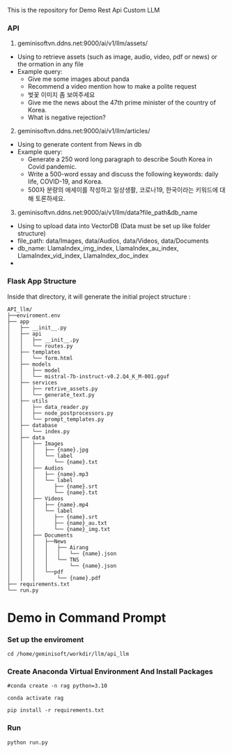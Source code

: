 This is the repository for Demo Rest Api Custom LLM

<h3> API </h3>

1. geminisoftvn.ddns.net:9000/ai/v1/llm/assets/<query>
<ul>
    <li>Using to retrieve assets (such as image, audio, video, pdf or news) or the ormation in any file</li>
    <li>Example query:
    <ul>
        <li>Give me some images about panda</li>
        <li>Recommend a video mention how to make a polite request</li>
        <li>벚꽃 이미지 좀 보여주세요</li>
        <li>Give me the news about the 47th prime minister of the country of Korea.</li>
        <li>What is negative rejection?</li>
    </ul>
    </li>
</ul>

2. geminisoftvn.ddns.net:9000/ai/v1/llm/articles/<query>
<ul>
    <li>Using to generate content from News in db</li>
    <li>Example query:
        <ul>
            <li>Generate a 250 word long paragraph to describe South Korea in Covid pandemic.</li>
            <li>Write a 500-word essay and discuss the following keywords: daily life, COVID-19, and Korea.</li>
            <li>500자 분량의 에세이를 작성하고 일상생활, 코로나19, 한국이라는 키워드에 대해 토론하세요.</li>
        </ul>
    </li>
</ul>

3. geminisoftvn.ddns.net:9000/ai/v1/llm/data?file_path&db_name
<ul>
    <li>Using to upload data into VectorDB (Data must be set up like folder structure)</li>
    <li>file_path: data/Images, data/Audios, data/Videos, data/Documents</li>
    <li>db_name: LlamaIndex_img_index, LlamaIndex_au_index, LlamaIndex_vid_index, LlamaIndex_doc_index</li>
    <li></li>
</ul>

<h3>Flask App Structure</h3>
Inside that directory, it will generate the initial project structure :

```
API_llm/
├──enviroment.env
├── app
│   ├── __init__.py
│   ├── api
│   │   ├── __init__.py 
│   │   └── routes.py 
│   ├── templates
│   │   └── form.html   
│   ├── models
│   │   ├── model
│   │   └── mistral-7b-instruct-v0.2.Q4_K_M-001.gguf
│   ├── services
│   │   ├── retrive_assets.py
│   │   └── generate_text.py
│   ├── utils     
│   │   ├── data_reader.py
│   │   ├── node_postprocessors.py 
│   │   └── prompt_templates.py
│   ├── database
│   │   └── index.py
│   ├── data
│   │   ├── Images
│   │   │   ├── {name}.jpg
│   │   │   └── label
│   │   │      └── {name}.txt
│   │   ├── Audios
│   │   │   ├── {name}.mp3
│   │   │   └── label
│   │   │      ├── {name}.srt
│   │   │      └── {name}.txt
│   │   ├── Videos
│   │   │   ├── {name}.mp4
│   │   │   └── label
│   │   │      ├── {name}.srt
│   │   │      ├── {name}_au.txt
│   │   │      └── {name}_img.txt
│   │   ├── Documents
│   │   │   ├──News
│   │   │   │   ├── Airang
│   │   │   │   │   └── {name}.json
│   │   │   │   └── TNS
│   │   │   │       └── {name}.json
│   │   │   └──pdf
│   │   │       └── {name}.pdf
├── requirements.txt  
└── run.py

```

# Demo in Command Prompt

<h3>Set up the enviroment </h3>

```
cd /home/geminisoft/workdir/llm/api_llm

```

<h3>Create Anaconda Virtual Environment And Install Packages </h3>

```
#conda create -n rag python=3.10

conda activate rag

pip install -r requirements.txt

```

<h3>Run</h3>

```
python run.py

```

